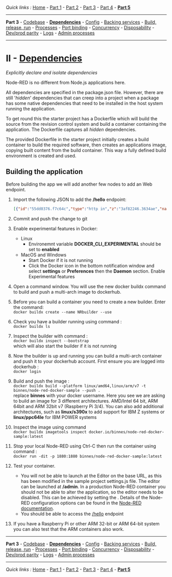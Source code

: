 *Quick links :*
[Home](/README.md) - [Part 1](../part1/README.md) - [Part 2](../part2/README.md) - [Part 3](../part3/README.md) - [Part 4](../part4/README.md) - [**Part 5**](../part5/README.md)
***
**Part 3** - [Codebase](CODEBASE.md) - [**Dependencies**](DEPENDENCIES.md) - [Config](CONFIG.md) - [Backing services](BACKING.md) - [Build, release, run](BUILD.md) - [Processes](PROCESSES.md) - [Port binding](PORT.md) - [Concurrency](CONCURRENCY.md) - [Disposability](DISPOSABILITY.md) - [Dev/prod parity](PARITY.md) - [Logs](LOGS.md) - [Admin processes](ADMIN.md)
***

# II - [Dependencies](https://12factor.net/dependencies)

*Explicitly declare and isolate dependencies*

Node-RED is no different from Node.js applications here.  

All dependencies are specified in the package.json file.  However, there are still '*hidden*' dependencies that can creep into a project when a package has some native dependencies that need to be installed in the host system running the application.

To get round this the starter project has a Dockerfile which will build the source from the revision control system and build a container containing the application.  The Dockerfile captures all *hidden* dependencies.

The provided Dockerfile in the starter project initially creates a build container to build the required software, then creates an applications image, copying built content from the build container.  This way a fully defined build environment is created and used.

## Building the application

Before building the app we will add another few nodes to add an Web endpoint.

1. Import the following JSON to add the **/hello** endpoint:

    ```JSON
    [{"id":"55dd0376.f7c64c","type":"http in","z":"3af82246.3634ae","name":"","url":"/hello","method":"get","upload":false,"swaggerDoc":"","x":130,"y":420,"wires":[["c656aba7.944288"]]},{"id":"c2380ca8.0463","type":"http response","z":"3af82246.3634ae","name":"","statusCode":"","headers":{},"x":470,"y":420,"wires":[]},{"id":"c656aba7.944288","type":"change","z":"3af82246.3634ae","name":"","rules":[{"t":"set","p":"payload","pt":"msg","to":"{\"text\":\"Hello\"}","tot":"json"}],"action":"","property":"","from":"","to":"","reg":false,"x":300,"y":420,"wires":[["c2380ca8.0463"]]}]
    ```

2. Commit and push the change to git
3. Enable experimental features in Docker:
    - Linux
      - Environemnt variable **DOCKER_CLI_EXPERIMENTAL** should be set to **enabled**
    - MacOS and Windows
      - Start Docker if it is not running
      - Click the Docker icon in the bottom notification window and select **settings** or **Preferences** then the **Daemon** section.  Enable Experimental features
4. Open a command window.  You will use the new docker buildx command to build and push a multi-arch image to dockerhub.
5. Before you can build a container you need to create a new builder.  Enter the command:  
  `docker buildx create --name NRbuilder --use`
6. Check you have a builder running using command :  
  `docker buildx ls`
7. Inspect the builder with command :  
  `docker buildx inspect --bootstrap`  
  which will also start the builder if it is not running
8. Now the builder is up and running you can build a multi-arch container and push it to your dockerhub account.  First ensure you are logged into dockerhub :  
  `docker login`
9. Build and push the image :  
  `docker buildx build --platform linux/amd64,linux/arm/v7 -t binnes/node-red-docker-sample --push .`  
  replace **binnes** with your docker username.  Here you see we are asking to build an image for 3 different architectures.  AMD/Intel 64 bit, ARM 64bit and ARM 32bit v7 (Raspberry Pi 3/4).  You can also add additional architectures, such as **linux/s390x** to add support for IBM Z systems or **linux/ppc64le** for IBM POWER systems
10. Inspect the image using command  
  `docker buildx imagetools inspect docker.io/binnes/node-red-docker-sample:latest`
11. Stop your local Node-RED using Ctrl-C then run the container using command :  
  `docker run -dit -p 1880:1880 binnes/node-red-docker-sample:latest`
12. Test your container.  
    - You will not be able to launch at the Editor on the base URL, as this has been modified in the sample project settings.js file.  The editor can be launched at **/admin**.  In a production Node-RED container you should not be able to alter the application, so the editor needs to be disabled.  This can be achieved by setting the .  Details of the Node-RED configuration options can be found in the [Node-RED documentation](https://nodered.org/docs/user-guide/runtime/configuration).  
    - You should be able to access the [/hello](http://localhost:1880/hello) endpoint
13. If you have a Raspberry Pi or other ARM 32-bit or ARM 64-bit system you can also test that the ARM containers also work.

***
**Part 3** - [Codebase](CODEBASE.md) - [**Dependencies**](DEPENDENCIES.md) - [Config](CONFIG.md) - [Backing services](BACKING.md) - [Build, release, run](BUILD.md) - [Processes](PROCESSES.md) - [Port binding](PORT.md) - [Concurrency](CONCURRENCY.md) - [Disposability](DISPOSABILITY.md) - [Dev/prod parity](PARITY.md) - [Logs](LOGS.md) - [Admin processes](ADMIN.md)
***
*Quick links :*
[Home](/README.md) - [Part 1](../part1/README.md) - [Part 2](../part2/README.md) - [Part 3](../part3/README.md) - [Part 4](../part4/README.md) - [**Part 5**](../part5/README.md)

